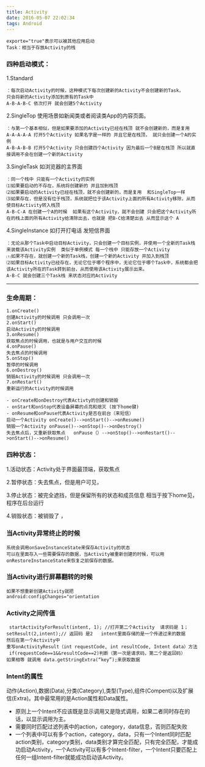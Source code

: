 ```yaml
---
title: Activity
date: 2016-05-07 22:02:34
tags: Android
---
```

	exporte="true"表示可以被其他应用启动
	Task：相当于存放Activity的栈
### 四种启动模式：

1.Standard
	
	：每次启动Activity的时候，这种模式下每次创建新的Activity不会创建新的Task，
	只会将新的Activity添加到原有的Task中
	A-B-A-B-C 依次打开 就会创建5个Activity

2.SingleTop  使用场景如新闻类或者阅读类App的内容页面。
	
	：与第一个基本相似，但是如果要添加的Activity已经在栈顶 就不会创建新的，而是复用
	A-A-A-A-A 打开5个Activity 如果名字是一样的 并且它是在栈顶， 就只会创建一个A的实例
	A-B-A-B-B 打开5个Activity 只会创建四个Activity 因为最后一个B是在栈顶 所以就直接调用不会在创建一个新的Activity

3.SingleTask 如浏览器的主界面
	
	：同一个栈中 只能有一个Activity的实例
	⑴如果要启动的不存在，系统将创建新的 并且加到栈顶
	⑵如果要启动的Activity已经在栈顶，就不会创建新的，而是复用  和SingleTop一样
	⑶如果存在，但是没有位于栈顶，系统就把位于该Activity上面的所有Activity移除，从而使目标Activity转入栈顶
	A-B-C-A 在创建一个A的时候  如果有这个Activity，就不会创建 只会把这个Activity所在的栈上面的所有Activity给清除出去，也就是 把B-C给清楚出去 从而显示这个 A
	
4.SingleInstance 如打开打电话 发短信界面
	
	：无论从那个Task中启动目标Activity，只会创建一个目标实例，并使用一个全新的Task栈来装载该Activity实例  类似于单例模式 每一个栈中 只能存放一个Activity
	⑴如果不存在，就创建一个新的Task栈，创建一个新的Activity 并加入到栈顶
	⑵如果目标Activity已经存在，无论它位于哪个程序中，无论它位于哪个Task中，系统都会把该Activity所在的Task转到前台，从而使用该Activity展示出来。
	A-B-C 就会创建三个Task栈 来状态对应的Activity
---
### 生命周期：

	1.onCreate()
	创建Activity的时候调用 只会调用一次
	2.onStart()
	启动Activity的时候调用 
	3.onResume()
	获取焦点的时候调用，也就是与用户交互的时候
	4.onPause()
	失去焦点的时候调用
	5.onStop()
	暂停的时候调用
	6.onDestroy()
	销毁Activity的时候调用 只会调用一次
	7.onRestart()	
	重新运行的Activity的时候调用

	- onCreate和onDestroy代表Activty的创建和销毁
	- onStart和onStop代表设备屏幕的点亮和熄灭 (按下home键)
	- onResume和onPause代表Activity是否在前台（来短信）
	启动一个Activity onCreate()-->onStart()-->onResume()
	销毁一个Activity onPause()-->onStop()-->onDestroy()
	失去焦点后，又重新获取焦点	onPause（）-->onStop()-->onRestart()-->onStart()-->onResume()


### 四种状态：

1.活动状态：Activity处于界面最顶端，获取焦点

2.暂停状态：失去焦点，但是用户可见，

3.停止状态：被完全遮挡，但是保留所有的状态和成员信息 相当于按下home见，程序在后台运行

4.销毁状态：被销毁了 ，


### 当Activity异常终止的时候

	系统会调用onSaveInstanceState来保存Activity的状态
	可以在里面存入一些需要保存的数据，当Activity被重新创建的时候，可以用onRestoreInstanceState来恢复之前保存的数据。

### 当Activity进行屏幕翻转的时候 

	如果不想重新创建Activity就把
	android:configChanges="orientation


### Activity之间传值

	 startActivityForResult(intent, 1); //打开第二个Activity  请求码是 1；
	setResult(2,intent);// 返回码 是2   intent里面存储的是一个传递过来的数据
	然后在第一个Activity中 
	重写onActivityResult（int requestCode, int resultCode, Intent data）方法
	 if(requestCode==1&&resultCode==2)判断（第一次是请求码，第二个是返回码）
	如果相等 就调用 data.getStringExtra(“key”);来获取数据

### Intent的属性

动作(Action),数据(Data),分类(Category),类型(Type),组件(Compent)以及扩展信(Extra)。其中最常用的是Action属性和Data属性。

- 原则上一个Intent不应该既是显示调用又是隐式调用，如果二者同时存在的话，以显示调用为主。 
- 需要同时匹配过滤列表中的action，category，data信息，否则匹配失败
- 一个列表中可以有多个action，category，data，只有一个Intent同时匹配action类别，category类别，data类别才算完全匹配，只有完全匹配，才能成功启动Activity，一个Activity可以有多个Intent-filter，一个Intent只要匹配上任何一组Intent-filter就能成功启动该Activity。
	
	

	